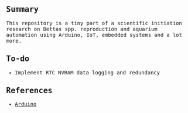 <samp>
  <h2>Summary</h2>
  <p>
    This repository is a tiny part of a scientific initiation research on Bettas spp. reproduction and aquarium automation using Arduino, IoT, embedded systems and a lot more.
  </p>
  <h2>To-do</h2>
  <ul>
    <li>Implement RTC NVRAM data logging and redundancy</li>
  </ul>

  <h2>References</h2>
  <ul>
    <li><a href="https://www.arduino.cc/">Arduino</a></li>
  </ul>
</samp>
